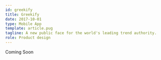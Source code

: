 ```yaml
---
id: greekify
title: Greekify
date: 2017-10-01
type: Mobile App
template: article.pug
tagline: A new public face for the world's leading trend authority.
role: Product design
---
```


Coming Soon
